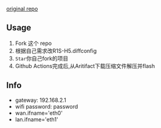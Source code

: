 
[original repo](https://github.com/tjuyy/NanoPi-R1S-H5-Openwrt-Autobuild)

## Usage

1. Fork 这个 repo
2. 根据自己需求改R1S-H5.diffconfig
3. `Star`你自己fork的项目
4. Github Actions完成后,从Aritifact下载压缩文件解压并flash

## Info

- gateway: 192.168.2.1
- wifi password: password
- wan.ifname='eth0'
- lan.ifname='eth1'

